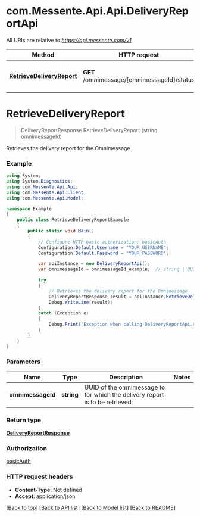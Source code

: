 # com.Messente.Api.Api.DeliveryReportApi

All URIs are relative to *https://api.messente.com/v1*

Method | HTTP request | Description
------------- | ------------- | -------------
[**RetrieveDeliveryReport**](DeliveryReportApi.md#retrievedeliveryreport) | **GET** /omnimessage/{omnimessageId}/status | Retrieves the delivery report for the Omnimessage


<a name="retrievedeliveryreport"></a>
# **RetrieveDeliveryReport**
> DeliveryReportResponse RetrieveDeliveryReport (string omnimessageId)

Retrieves the delivery report for the Omnimessage

### Example
```csharp
using System;
using System.Diagnostics;
using com.Messente.Api.Api;
using com.Messente.Api.Client;
using com.Messente.Api.Model;

namespace Example
{
    public class RetrieveDeliveryReportExample
    {
        public static void Main()
        {
            // Configure HTTP basic authorization: basicAuth
            Configuration.Default.Username = "YOUR_USERNAME";
            Configuration.Default.Password = "YOUR_PASSWORD";

            var apiInstance = new DeliveryReportApi();
            var omnimessageId = omnimessageId_example;  // string | UUID of the omnimessage to for which the delivery report is to be retrieved

            try
            {
                // Retrieves the delivery report for the Omnimessage
                DeliveryReportResponse result = apiInstance.RetrieveDeliveryReport(omnimessageId);
                Debug.WriteLine(result);
            }
            catch (Exception e)
            {
                Debug.Print("Exception when calling DeliveryReportApi.RetrieveDeliveryReport: " + e.Message );
            }
        }
    }
}
```

### Parameters

Name | Type | Description  | Notes
------------- | ------------- | ------------- | -------------
 **omnimessageId** | **string**| UUID of the omnimessage to for which the delivery report is to be retrieved | 

### Return type

[**DeliveryReportResponse**](DeliveryReportResponse.md)

### Authorization

[basicAuth](../README.md#basicAuth)

### HTTP request headers

 - **Content-Type**: Not defined
 - **Accept**: application/json

[[Back to top]](#) [[Back to API list]](../README.md#documentation-for-api-endpoints) [[Back to Model list]](../README.md#documentation-for-models) [[Back to README]](../README.md)

